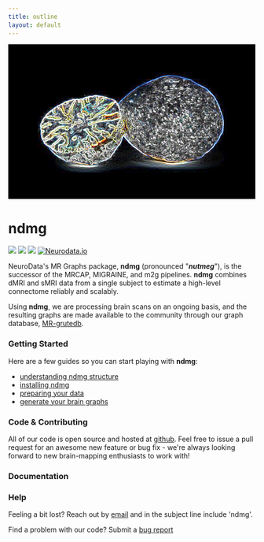 ```yaml
---
title: outline
layout: default
---
```


![](./nutmeg.png)
# ndmg

[![](https://img.shields.io/pypi/v/ndmg.svg)](https://pypi.python.org/pypi/ndmg)
![](https://travis-ci.org/neurodata/ndmg.svg?branch=master)
![](https://img.shields.io/badge/pep8-0E-green.svg?style=flat)
[![Neurodata.io](https://img.shields.io/badge/Visit-neurodata.io-ff69b4.svg)](http://neurodata.io/)

NeuroData's MR Graphs package, **ndmg** (pronounced "***nutmeg***"), is the successor of the MRCAP, MIGRAINE, and m2g pipelines. **ndmg** combines dMRI and sMRI data from a single subject to estimate a high-level connectome reliably and scalably.

Using **ndmg**, we are processing brain scans on an ongoing basis, and the resulting graphs are made available to the community through our graph database, [MR-grutedb](http://openconnecto.me/graph-services/).


### Getting Started

Here are a few guides so you can start playing with **ndmg**:

- [understanding ndmg structure](#)
- [installing ndmg](#)
- [preparing your data](#)
- [generate your brain graphs](#)


### Code & Contributing
All of our code is open source and hosted at [github](https://github.com/neurodata/ndmg/). Feel free to issue a pull request for an awesome new feature or bug fix - we're always looking forward to new brain-mapping enthusiasts to work with!


### Documentation


### Help
Feeling a bit lost? Reach out by [email](mailto:support@neurodata.io) and in the subject line include 'ndmg'.

Find a problem with our code? Submit a [bug report](https://github.com/neurodata/ndmg/issues/new)
